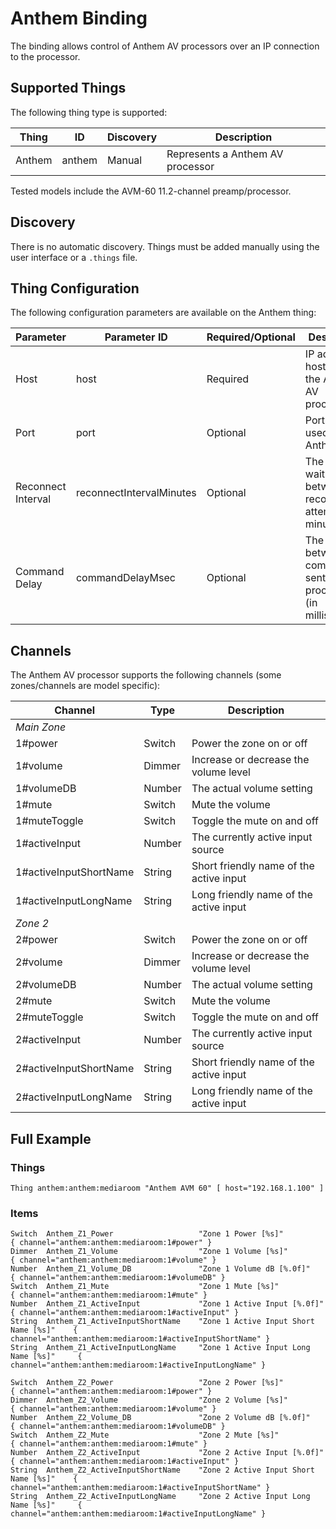 # Anthem Binding

The binding allows control of Anthem AV processors over an IP connection to the processor.

## Supported Things

The following thing type is supported:

| Thing    | ID       | Discovery | Description |
|----------|----------|-----------|-------------|
| Anthem   | anthem   | Manual | Represents a Anthem AV processor |

Tested models include the AVM-60 11.2-channel preamp/processor.

## Discovery

There is no automatic discovery.
Things must be added manually using the user interface or a `.things` file.

## Thing Configuration

The following configuration parameters are available on the Anthem thing:

| Parameter           | Parameter ID              | Required/Optional | Description |
|---------------------|---------------------------|-------------------|-------------|
| Host                | host                      | Required          | IP address or host name of the Anthem AV processor |
| Port                | port                      | Optional          | Port number used by the Anthem |
| Reconnect Interval  | reconnectIntervalMinutes  | Optional          | The time to wait between reconnection attempts (in minutes) |
| Command Delay       | commandDelayMsec          | Optional          | The delay between commands sent to the processor (in milliseconds) |

## Channels

The Anthem AV processor supports the following channels (some zones/channels are model specific):

| Channel                 | Type    | Description  |
|-------------------------|---------|--------------|
| *Main Zone*             |         |   |
| 1#power                 | Switch  | Power the zone on or off  |
| 1#volume                | Dimmer  | Increase or decrease the volume level  |
| 1#volumeDB              | Number  | The actual volume setting  |
| 1#mute                  | Switch  | Mute the volume  |
| 1#muteToggle            | Switch  | Toggle the mute on and off  |
| 1#activeInput           | Number  | The currently active input source  |
| 1#activeInputShortName  | String  | Short friendly name of the active input  |
| 1#activeInputLongName   | String  | Long friendly name of the active input |
| *Zone 2*                |         |   |
| 2#power                 | Switch  | Power the zone on or off  |
| 2#volume                | Dimmer  | Increase or decrease the volume level  |
| 2#volumeDB              | Number  | The actual volume setting  |
| 2#mute                  | Switch  | Mute the volume  |
| 2#muteToggle            | Switch  | Toggle the mute on and off  |
| 2#activeInput           | Number  | The currently active input source  |
| 2#activeInputShortName  | String  | Short friendly name of the active input  |
| 2#activeInputLongName   | String  | Long friendly name of the active input |


## Full Example

### Things

```
Thing anthem:anthem:mediaroom "Anthem AVM 60" [ host="192.168.1.100" ]
```

### Items

```
Switch  Anthem_Z1_Power                   "Zone 1 Power [%s]"                      { channel="anthem:anthem:mediaroom:1#power" }
Dimmer  Anthem_Z1_Volume                  "Zone 1 Volume [%s]"                     { channel="anthem:anthem:mediaroom:1#volume" }
Number  Anthem_Z1_Volume_DB               "Zone 1 Volume dB [%.0f]"                { channel="anthem:anthem:mediaroom:1#volumeDB" }
Switch  Anthem_Z1_Mute                    "Zone 1 Mute [%s]"                       { channel="anthem:anthem:mediaroom:1#mute" }
Number  Anthem_Z1_ActiveInput             "Zone 1 Active Input [%.0f]"             { channel="anthem:anthem:mediaroom:1#activeInput" }
String  Anthem_Z1_ActiveInputShortName    "Zone 1 Active Input Short Name [%s]"    { channel="anthem:anthem:mediaroom:1#activeInputShortName" }
String  Anthem_Z1_ActiveInputLongName     "Zone 1 Active Input Long Name [%s]"     { channel="anthem:anthem:mediaroom:1#activeInputLongName" }

Switch  Anthem_Z2_Power                   "Zone 2 Power [%s]"                      { channel="anthem:anthem:mediaroom:1#power" }
Dimmer  Anthem_Z2_Volume                  "Zone 2 Volume [%s]"                     { channel="anthem:anthem:mediaroom:1#volume" }
Number  Anthem_Z2_Volume_DB               "Zone 2 Volume dB [%.0f]"                { channel="anthem:anthem:mediaroom:1#volumeDB" }
Switch  Anthem_Z2_Mute                    "Zone 2 Mute [%s]"                       { channel="anthem:anthem:mediaroom:1#mute" }
Number  Anthem_Z2_ActiveInput             "Zone 2 Active Input [%.0f]"             { channel="anthem:anthem:mediaroom:1#activeInput" }
String  Anthem_Z2_ActiveInputShortName    "Zone 2 Active Input Short Name [%s]"    { channel="anthem:anthem:mediaroom:1#activeInputShortName" }
String  Anthem_Z2_ActiveInputLongName     "Zone 2 Active Input Long Name [%s]"     { channel="anthem:anthem:mediaroom:1#activeInputLongName" }
```
